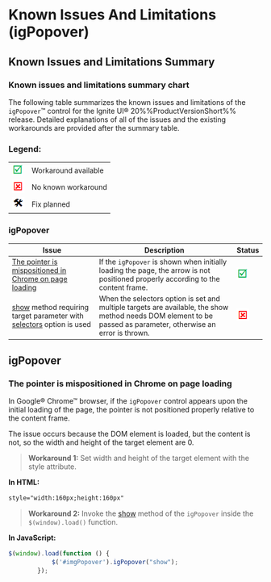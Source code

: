 ﻿<!--
|metadata|
{
    "fileName": "igpopover-known-issues-and-limitations",
    "controlName": "igPopover",
    "tags": ["Breaking Changes","Known Issues"]
}
|metadata|
-->

# Known Issues And Limitations (igPopover)

## Known Issues and Limitations Summary
### Known issues and limitations summary chart

The following table summarizes the known issues and limitations of the `igPopover`™ control for the Ignite UI® 20%%ProductVersionShort%% release. Detailed explanations of all of the issues and the existing workarounds are provided after the summary table.

### Legend:

<table class="table">
    <tbody>
        <tr>
            <td><img src="../../images/images/positive.png" alt="" class="img-responsive"></td>
            <td>Workaround available</td>
        </tr>
        <tr>
            <td><img src="../../images/images/negative.png" alt="" class="img-responsive"></td>
            <td>No known workaround</td>
        </tr>
        <tr>
            <td><img src="../../images/images/plannedFix.png" alt="" class="img-responsive"></td>
            <td>Fix planned</td>
        </tr>
    </tbody>
</table>

### igPopover

Issue|Description|Status
---|---|---
[The pointer is mispositioned in Chrome on page loading](#mispositioned-pointer)|If the `igPopover` is shown when initially loading the page, the arrow is not positioned properly according to the content frame.|![](../../images/images/positive.png)
[show](%%jQueryApiUrl%%/ui.igpopover#methods:show) method requiring target parameter with [selectors](%%jQueryApiUrl%%/ui.igpopover#options:selectors) option is used|When the selectors option is set and multiple targets are available, the show method needs DOM element to be passed as parameter, otherwise an error is thrown.|![](../../images/images/negative.png)


## igPopover
### <a id="mispositioned-pointer"></a>The pointer is mispositioned in Chrome on page loading

In Google® Chrome™ browser, if the `igPopover` control appears upon the initial loading of the page, the pointer is not positioned properly relative to the content frame.

The issue occurs because the DOM element is loaded, but the content is not, so the width and height of the target element are 0.

>**Workaround 1:** Set width and height of the target element with the style attribute.

**In HTML:**

```html
style="width:160px;height:160px"
```

>**Workaround 2:** Invoke the [show](%%jQueryApiUrl%%/ui.igpopover#methods:show) method of the `igPopover` inside the `$(window).load()` function.

**In JavaScript:**

```js
$(window).load(function () {
            $('#imgPopover').igPopover("show");
        });
```



 

 


